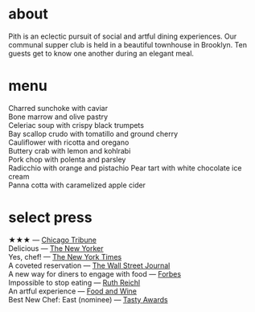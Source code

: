 # about

Pith is an eclectic pursuit of social and artful dining experiences. Our communal supper club is held in a beautiful townhouse in Brooklyn. Ten guests get to know one another during an elegant meal.
# menu
Charred sunchoke with caviar      
Bone marrow and olive pastry     
Celeriac soup with crispy black trumpets   
Bay scallop crudo with tomatillo and ground cherry   
Cauliflower with ricotta and oregano   
Buttery crab with lemon and kohlrabi   
Pork chop with polenta and parsley   
Radicchio with orange and pistachio
Pear tart with white chocolate ice cream   
Panna cotta with caramelized apple cider    
# select press

★★★ — [Chicago Tribune](http://www.chicagotribune.com/dining/restaurants/ct-review-intro-jonah-reider-food-0928-20160924-column.html)   
Delicious — [The New Yorker](http://www.newyorker.com/magazine/2017/05/22/pith-graduates-from-the-dorm)    
Yes, chef! — [The New York Times](https://www.nytimes.com/2017/04/20/style/jonah-reider-pith-supper-club.html)    
A coveted reservation — [The Wall Street Journal](http://www.wsj.com/articles/for-columbia-student-entrepreneur-dorm-restaurant-is-just-the-first-course-1454113319)    
A new way for diners to engage with food — [Forbes](http://www.forbes.com/sites/eveturowpaul/2016/09/09/what-happens-when-the-dorm-room-chef-graduates/)    
Impossible to stop eating — [Ruth Reichl](http://ruthreichl.com/2016/04/a-pithy-meal.html/)    
An artful experience — [Food and Wine](http://www.foodandwine.com/chefs/why-these-chefs-are-creating-alternative-restaurant)   
Best New Chef: East (nominee) — [Tasty Awards]()
